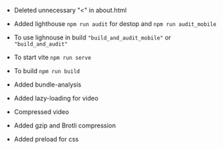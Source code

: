 - Deleted unnecessary "<" in about.html
- Added lighthouse `npm run audit` for destop and `npm run audit_mobile`
- To use lighnouse in build `"build_and_audit_mobile"` or `"build_and_audit"`
- To start vite `npm run serve`
- To build `npm run build`
- Added bundle-analysis

- Added lazy-loading for video
- Compressed video
- Added gzip and Brotli compression

- Added preload for css